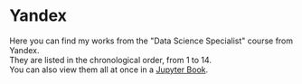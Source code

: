 # Yandex

Here you can find my works from the "Data Science Specialist" course from Yandex.  
They are listed in the chronological order, from 1 to 14.  
You can also view them all at once in a [Jupyter Book](https://leoniddybovskij.github.io/yandex_all/).
